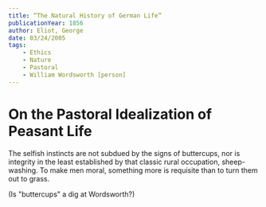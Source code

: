 ```yaml
---
title: “The Natural History of German Life”
publicationYear: 1856
author: Eliot, George
date: 03/24/2005
tags:
    - Ethics
    - Nature
    - Pastoral
    - William Wordsworth [person]
---
```


# On the Pastoral Idealization of Peasant Life

The selfish instincts are not subdued by the signs of buttercups, nor is integrity in the least established by that classic rural occupation, sheep-washing. To make men moral, something more is requisite than to turn them out to grass.

(Is "buttercups" a dig at Wordsworth?)
